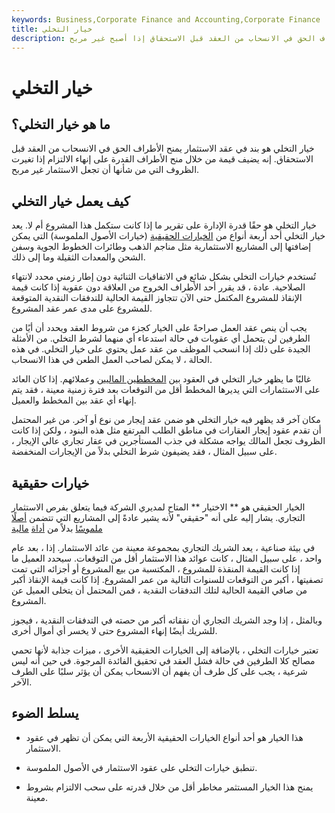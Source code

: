 ```yaml
---
keywords: Business,Corporate Finance and Accounting,Corporate Finance
title: خيار التخلي
description: خيار التخلي هو بند في العقد يمنح الأطراف الحق في الانسحاب من العقد قبل الاستحقاق إذا أصبح غير مربح.
---
```


# خيار التخلي
## ما هو خيار التخلي؟

خيار التخلي هو بند في عقد الاستثمار يمنح الأطراف الحق في الانسحاب من العقد قبل الاستحقاق. إنه يضيف قيمة من خلال منح الأطراف القدرة على إنهاء الالتزام إذا تغيرت الظروف التي من شأنها أن تجعل الاستثمار غير مربح.

## كيف يعمل خيار التخلي

خيار التخلي هو حقًا قدرة الإدارة على تقرير ما إذا كانت ستكمل هذا المشروع أم لا. يعد خيار التخلي أحد أربعة أنواع من [الخيارات الحقيقية](/realoption) (خيارات الأصول الملموسة) التي يمكن إضافتها إلى المشاريع الاستثمارية مثل مناجم الذهب وطائرات الخطوط الجوية وسفن الشحن والمعدات الثقيلة وما إلى ذلك.

تُستخدم خيارات التخلي بشكل شائع في الاتفاقيات الثنائية دون إطار زمني محدد لانتهاء الصلاحية. عادة ، قد يقرر أحد الأطراف الخروج من العلاقة دون عقوبة إذا كانت قيمة الإنقاذ للمشروع المكتمل حتى الآن تتجاوز القيمة الحالية للتدفقات النقدية المتوقعة للمشروع على مدى عمر عقد المشروع.

يجب أن ينص عقد العمل صراحةً على الخيار كجزء من شروط العقد ويحدد أن أيًا من الطرفين لن يتحمل أي عقوبات في حالة استدعاء أي منهما لشرط التخلي. من الأمثلة الجيدة على ذلك إذا انسحب الموظف من عقد عمل يحتوي على خيار التخلي. في هذه الحالة ، لا يمكن لصاحب العمل الطعن في هذا الانسحاب.

غالبًا ما يظهر خيار التخلي في العقود بين [المخططين الماليين](/financialplanner) وعملائهم. إذا كان العائد على الاستثمارات التي يديرها المخطط أقل من التوقعات بعد فترة زمنية معينة ، فقد يتم إنهاء أي عقد بين المخطط والعميل.

مكان آخر قد يظهر فيه خيار التخلي هو ضمن عقد إيجار من نوع أو آخر. من غير المحتمل أن تقدم عقود إيجار العقارات في مناطق الطلب المرتفع مثل هذه البنود ، ولكن إذا كانت الظروف تجعل المالك يواجه مشكلة في جذب المستأجرين في عقار تجاري عالي الإيجار ، على سبيل المثال ، فقد يضيفون شرط التخلي بدلاً من الإيجارات المنخفضة.

## خيارات حقيقية

الخيار الحقيقي هو ** الاختيار ** المتاح لمديري الشركة فيما يتعلق بفرص الاستثمار التجاري. يشار إليه على أنه "حقيقي" لأنه يشير عادةً إلى المشاريع التي تتضمن [أصلًا ملموسًا](/tangibleasset) بدلاً من [أداة](/financialinstrument) [مالية](/financialinstrument)

في بيئة صناعية ، يعد الشريك التجاري بمجموعة معينة من عائد الاستثمار. إذا ، بعد عام واحد ، على سبيل المثال ، كانت عوائد هذا الاستثمار أقل من التوقعات. سيحدد العميل ما إذا كانت القيمة المنقذة للمشروع ، المكتسبة من بيع المشروع أو أجزائه التي تمت تصفيتها ، أكبر من التوقعات للسنوات التالية من عمر المشروع. إذا كانت قيمة الإنقاذ أكبر من صافي القيمة الحالية لتلك التدفقات النقدية ، فمن المحتمل أن يتخلى العميل عن المشروع.

وبالمثل ، إذا وجد الشريك التجاري أن نفقاته أكبر من حصته في التدفقات النقدية ، فيجوز للشريك أيضًا إنهاء المشروع حتى لا يخسر أي أموال أخرى.

تعتبر خيارات التخلي ، بالإضافة إلى الخيارات الحقيقية الأخرى ، ميزات جذابة لأنها تحمي مصالح كلا الطرفين في حالة فشل العقد في تحقيق الفائدة المرجوة. في حين أنه ليس شرعية ، يجب على كل طرف أن يفهم أن الانسحاب يمكن أن يؤثر سلبًا على الطرف الآخر.

## يسلط الضوء

- هذا الخيار هو أحد أنواع الخيارات الحقيقية الأربعة التي يمكن أن تظهر في عقود الاستثمار.

- تنطبق خيارات التخلي على عقود الاستثمار في الأصول الملموسة.

- يمنح هذا الخيار المستثمر مخاطر أقل من خلال قدرته على سحب الالتزام بشروط معينة.

